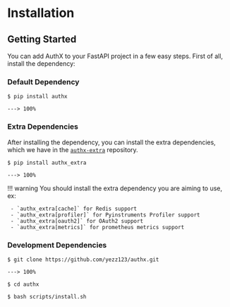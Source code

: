 # Installation

## Getting Started

You can add AuthX to your FastAPI project in a few easy steps. First of all,
install the dependency:

### Default Dependency

<div class="termy">

```console
$ pip install authx

---> 100%
```

</div>

### Extra Dependencies

After installing the dependency, you can install the extra dependencies, which we have in the [`authx-extra`](https://github.com/yezz123/authx-extra) repository.

<div class="termy">

```console
$ pip install authx_extra

---> 100%
```

</div>

!!! warning
     You should install the extra dependency you are aiming to use, ex:

     - `authx_extra[cache]` for Redis support
     - `authx_extra[profiler]` for Pyinstruments Profiler support
     - `authx_extra[oauth2]` for OAuth2 support
     - `authx_extra[metrics]` for prometheus metrics support

### Development Dependencies

<div class="termy">

```console
$ git clone https://github.com/yezz123/authx.git

---> 100%

$ cd authx

$ bash scripts/install.sh
```

</div>

